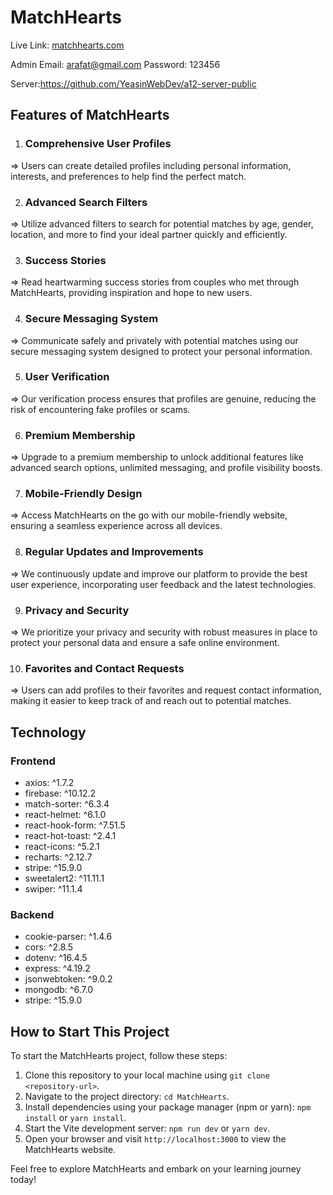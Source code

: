 # MatchHearts

Live Link: [matchhearts.com](https://m-12-a9ab6.web.app/)

Admin Email: arafat@gmail.com
Password: 123456

Server:https://github.com/YeasinWebDev/a12-server-public

## Features of MatchHearts

   1. ### Comprehensive User Profiles
   => Users can create detailed profiles including personal information, interests, and preferences to help find the perfect match.

   2. ### Advanced Search Filters
   => Utilize advanced filters to search for potential matches by age, gender, location, and more to find your ideal partner quickly and efficiently.

   3. ### Success Stories
   => Read heartwarming success stories from couples who met through MatchHearts, providing inspiration and hope to new users.

   4. ### Secure Messaging System
   => Communicate safely and privately with potential matches using our secure messaging system designed to protect your personal information.

   5. ### User Verification
   => Our verification process ensures that profiles are genuine, reducing the risk of encountering fake profiles or scams.

   6. ### Premium Membership
   => Upgrade to a premium membership to unlock additional features like advanced search options, unlimited messaging, and profile visibility boosts.

   7. ### Mobile-Friendly Design
   => Access MatchHearts on the go with our mobile-friendly website, ensuring a seamless experience across all devices.

   8. ### Regular Updates and Improvements
   => We continuously update and improve our platform to provide the best user experience, incorporating user feedback and the latest technologies.

   9. ### Privacy and Security
   => We prioritize your privacy and security with robust measures in place to protect your personal data and ensure a safe online environment.

   10. ### Favorites and Contact Requests
   => Users can add profiles to their favorites and request contact information, making it easier to keep track of and reach out to potential matches.



## Technology
### Frontend
   * axios: ^1.7.2
   * firebase: ^10.12.2
   * match-sorter: ^6.3.4
   * react-helmet: ^6.1.0
   * react-hook-form: ^7.51.5
   * react-hot-toast: ^2.4.1
   * react-icons: ^5.2.1
   * recharts: ^2.12.7
   * stripe: ^15.9.0
   * sweetalert2: ^11.11.1
   * swiper: ^11.1.4

### Backend

   * cookie-parser: ^1.4.6
   * cors: ^2.8.5
   * dotenv: ^16.4.5
   * express: ^4.19.2
   * jsonwebtoken: ^9.0.2
   * mongodb: ^6.7.0
   * stripe: ^15.9.0

## How to Start This Project

To start the MatchHearts project, follow these steps:

1. Clone this repository to your local machine using `git clone <repository-url>`.
2. Navigate to the project directory: `cd MatchHearts`.
3. Install dependencies using your package manager (npm or yarn): `npm install` or `yarn install`.
4. Start the Vite development server: `npm run dev` or `yarn dev`.
5. Open your browser and visit `http://localhost:3000` to view the MatchHearts website.

Feel free to explore MatchHearts and embark on your learning journey today!
